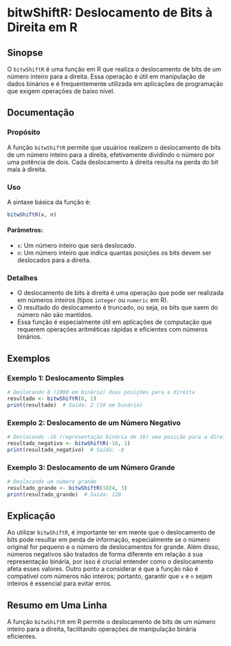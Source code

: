 <!--
Meta Description: # bitwShiftR: Deslocamento de Bits à Direita em R ## Sinopse O `bitwShiftR` é uma função em R que realiza o deslocamento de bits de um número inteiro ...
Meta Keywords: deslocamento, número, que, direita, bitwshiftr
-->

# bitwShiftR: Deslocamento de Bits à Direita em R

## Sinopse
O `bitwShiftR` é uma função em R que realiza o deslocamento de bits de um número inteiro para a direita. Essa operação é útil em manipulação de dados binários e é frequentemente utilizada em aplicações de programação que exigem operações de baixo nível.

## Documentação
### Propósito
A função `bitwShiftR` permite que usuários realizem o deslocamento de bits de um número inteiro para a direita, efetivamente dividindo o número por uma potência de dois. Cada deslocamento à direita resulta na perda do bit mais à direita.

### Uso
A sintaxe básica da função é:
```R
bitwShiftR(x, n)
```
#### Parâmetros:
- `x`: Um número inteiro que será deslocado.
- `n`: Um número inteiro que indica quantas posições os bits devem ser deslocados para a direita.

### Detalhes
- O deslocamento de bits à direita é uma operação que pode ser realizada em números inteiros (tipos `integer` ou `numeric` em R).
- O resultado do deslocamento é truncado, ou seja, os bits que saem do número não são mantidos.
- Essa função é especialmente útil em aplicações de computação que requerem operações aritméticas rápidas e eficientes com números binários.

## Exemplos
### Exemplo 1: Deslocamento Simples
```R
# Deslocando 8 (1000 em binário) duas posições para a direita
resultado <- bitwShiftR(8, 2)
print(resultado)  # Saída: 2 (10 em binário)
```

### Exemplo 2: Deslocamento de um Número Negativo
```R
# Deslocando -16 (representação binária de 16) uma posição para a direita
resultado_negativo <- bitwShiftR(-16, 1)
print(resultado_negativo)  # Saída: -8
```

### Exemplo 3: Deslocamento de um Número Grande
```R
# Deslocando um número grande
resultado_grande <- bitwShiftR(1024, 3)
print(resultado_grande)  # Saída: 128
```

## Explicação
Ao utilizar `bitwShiftR`, é importante ter em mente que o deslocamento de bits pode resultar em perda de informação, especialmente se o número original for pequeno e o número de deslocamentos for grande. Além disso, números negativos são tratados de forma diferente em relação à sua representação binária, por isso é crucial entender como o deslocamento afeta esses valores. Outro ponto a considerar é que a função não é compatível com números não inteiros; portanto, garantir que `x` e `n` sejam inteiros é essencial para evitar erros.

## Resumo em Uma Linha
A função `bitwShiftR` em R permite o deslocamento de bits de um número inteiro para a direita, facilitando operações de manipulação binária eficientes.